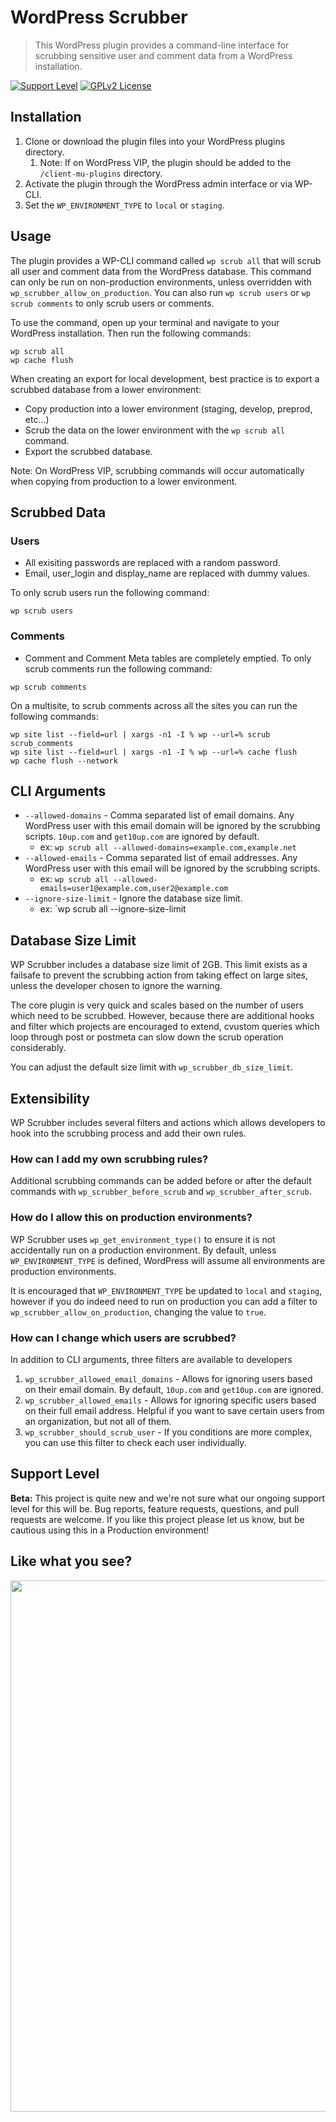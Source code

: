 # WordPress Scrubber

> This WordPress plugin provides a command-line interface for scrubbing sensitive user and comment data from a WordPress installation.

[![Support Level](https://img.shields.io/badge/support-beta-blueviolet.svg)](#support-level) [![GPLv2 License](https://img.shields.io/github/license/10up/wp-scrubber.svg)](https://github.com/10up/wp-scrubber/blob/develop/LICENSE.md)

## Installation

1. Clone or download the plugin files into your WordPress plugins directory.
   1. Note: If on WordPress VIP, the plugin should be added to the `/client-mu-plugins` directory.
2. Activate the plugin through the WordPress admin interface or via WP-CLI.
3. Set the `WP_ENVIRONMENT_TYPE` to `local` or `staging`.

## Usage

The plugin provides a WP-CLI command called `wp scrub all` that will scrub all user and comment data from the WordPress database. This command can only be run on non-production environments, unless overridden with `wp_scrubber_allow_on_production`. You can also run `wp scrub users` or `wp scrub comments` to only scrub users or comments.

To use the command, open up your terminal and navigate to your WordPress installation. Then run the following commands:

```
wp scrub all
wp cache flush
```

When creating an export for local development, best practice is to export a scrubbed database from a lower environment:
 * Copy production into a lower environment (staging, develop, preprod, etc...)
 * Scrub the data on the lower environment with the `wp scrub all` command.
 * Export the scrubbed database.

Note: On WordPress VIP, scrubbing commands will occur automatically when copying from production to a lower environment.

## Scrubbed Data

### Users

 * All exisiting passwords are replaced with a random password.
 * Email, user_login and display_name are replaced with dummy values.

To only scrub users run the following command:

```
wp scrub users
```

### Comments

 * Comment and Comment Meta tables are completely emptied.
 To only scrub comments run the following command:

```
wp scrub comments
```

On a multisite, to scrub comments across all the sites you can run the following commands:

```
wp site list --field=url | xargs -n1 -I % wp --url=% scrub scrub_comments
wp site list --field=url | xargs -n1 -I % wp --url=% cache flush
wp cache flush --network
```

## CLI Arguments

 * `--allowed-domains` - Comma separated list of email domains. Any WordPress user with this email domain will be ignored by the scrubbing scripts. `10up.com` and `get10up.com` are ignored by default.
   * ex: `wp scrub all --allowed-domains=example.com,example.net`
 * `--allowed-emails` - Comma separated list of email addresses. Any WordPress user with this email will be ignored by the scrubbing scripts.
   * ex: `wp scrub all --allowed-emails=user1@example.com,user2@example.com`
 * `--ignore-size-limit` - Ignore the database size limit.
   * ex: `wp scrub all --ignore-size-limit

## Database Size Limit
WP Scrubber includes a database size limit of 2GB. This limit exists as a failsafe to prevent the scrubbing action from taking effect on large sites, unless the developer chosen to ignore the warning.

The core plugin is very quick and scales based on the number of users which need to be scrubbed. However, because there are additional hooks and filter which projects are encouraged to extend, cvustom queries which loop through post or postmeta can slow down the scrub operation considerably.

You can adjust the default size limit with `wp_scrubber_db_size_limit`.

## Extensibility

WP Scrubber includes several filters and actions which allows developers to hook into the scrubbing process and add their own rules.

### How can I add my own scrubbing rules?

Additional scrubbing commands can be added before or after the default commands with `wp_scrubber_before_scrub` and `wp_scrubber_after_scrub`.

### How do I allow this on production environments?

WP Scrubber uses `wp_get_environment_type()` to ensure it is not accidentally run on a production environment. By default, unless `WP_ENVIRONMENT_TYPE` is defined, WordPress will assume all environments are production environments.

It is encouraged that `WP_ENVIRONMENT_TYPE` be updated to `local` and `staging`, however if you do indeed need to run on production you can add a filter to `wp_scrubber_allow_on_production`, changing the value to `true`.

### How can I change which users are scrubbed?

In addition to CLI arguments, three filters are available to developers

1. `wp_scrubber_allowed_email_domains` - Allows for ignoring users based on their email domain. By default, `10up.com` and `get10up.com` are ignored.
2. `wp_scrubber_allowed_emails` - Allows for ignoring specific users based on their full email address. Helpful if you want to save certain users from an organization, but not all of them.
3. `wp_scrubber_should_scrub_user` - If you conditions are more complex, you can use this filter to check each user individually.

## Support Level

**Beta:** This project is quite new and we're not sure what our ongoing support level for this will be. Bug reports, feature requests, questions, and pull requests are welcome. If you like this project please let us know, but be cautious using this in a Production environment!

## Like what you see?

<p align="center">
<a href="http://10up.com/contact/"><img src="https://10up.com/uploads/2016/10/10up-Github-Banner.png" width="850"></a>
</p>

